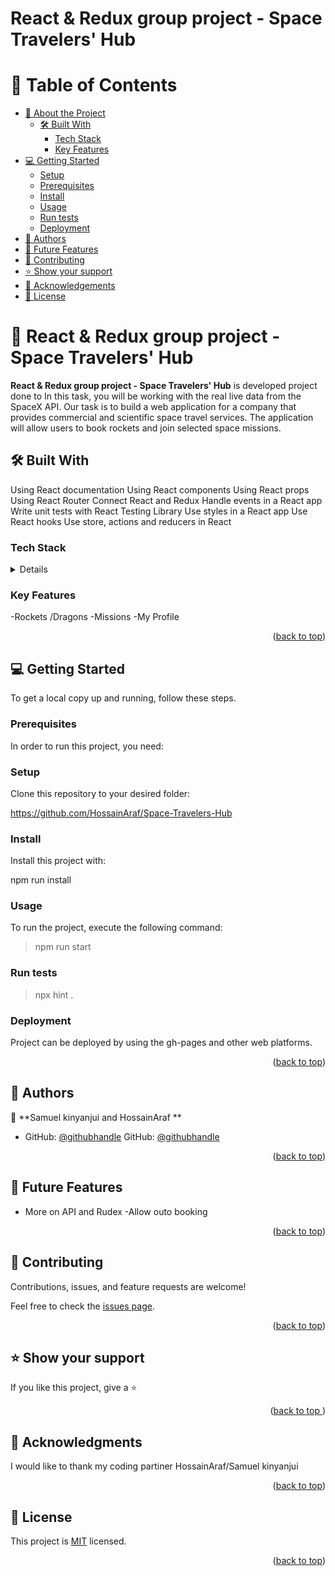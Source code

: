 # React & Redux group project - Space Travelers' Hub
<a name="readme-top"></a>
<!-- TABLE OF CONTENTS -->

# 📗 Table of Contents

- [📖 About the Project](#about-project)
  - [🛠 Built With](#built-with)
    - [Tech Stack](#tech-stack)
    - [Key Features](#key-features)  
- [💻 Getting Started](#getting-started)
  - [Setup](#setup)
  - [Prerequisites](#prerequisites)
  - [Install](#install)
  - [Usage](#usage)
  - [Run tests](#run-tests)
  - [Deployment](#deployment)
- [👥 Authors](#authors)
- [🔭 Future Features](#future-features)
- [🤝 Contributing](#contributing)
- [⭐️ Show your support](#support)
- [🙏 Acknowledgements](#acknowledgements)
- [📝 License](#license)

<!-- PROJECT DESCRIPTION -->

# 📖 React & Redux group project - Space Travelers' Hub <a name="about-project"></a>

**React & Redux group project - Space Travelers' Hub** is developed project done to 
In this task, you will be working with the real live data from the SpaceX API. 
Our task is to build a web application for a company that provides commercial and scientific space travel services. 
The application will allow users to book rockets and join selected space missions.

## 🛠 Built With <a name="built-with"></a>
Using React documentation
Using React components
Using React props
Using React Router
Connect React and Redux
Handle events in a React app
Write unit tests with React Testing Library
Use styles in a React app
Use React hooks
Use store, actions and reducers in React

### Tech Stack <a name="tech-stack"></a>

<details>
  React
  HTML
  Redux  
  </details>

<!-- Features -->

### Key Features <a name="key-features"></a>

-Rockets /Dragons
-Missions
-My Profile

<p align="right">(<a href="#readme-top">back to top</a>)</p>


<!-- GETTING STARTED -->

## 💻 Getting Started <a name="getting-started"></a>

To get a local copy up and running, follow these steps.

### Prerequisites

In order to run this project, you need:

### Setup

Clone this repository to your desired folder:

https://github.com/HossainAraf/Space-Travelers-Hub


### Install

Install this project with: 

 npm run install


### Usage

To run the project, execute the following command:

> npm run start

### Run tests

> npx hint .


### Deployment

Project can be deployed by using the gh-pages and other web platforms.

<p align="right">(<a href="#readme-top">back to top</a>)</p>

<!-- AUTHORS -->

## 👥 Authors <a name="authors"></a>


👤 **Samuel kinyanjui and HossainAraf **

- GitHub: [@githubhandle](https://github.com/samuelkinyanjui)
GitHub: [@githubhandle](https://github.com/HossainAraf)




<p align="right">(<a href="#readme-top">back to top</a>)</p>

<!-- FUTURE FEATURES -->

## 🔭 Future Features <a name="future-features"></a>

- More on API and Rudex
-Allow outo booking

<p align="right">(<a href="#readme-top">back to top</a>)</p>

<!-- CONTRIBUTING -->

## 🤝 Contributing <a name="contributing"></a>

Contributions, issues, and feature requests are welcome!

Feel free to check the [issues page](https://github.com/HossainAraf/Space-Travelers-Hub/issues).

<p align="right">(<a href="#readme-top">back to top</a>)</p>

<!-- SUPPORT -->

## ⭐️ Show your support <a name="support"></a>

If you like this project, give a ⭐️  

<p align="right">(<a href="#readme-top">back to top </a>)</p>


<!-- ACKNOWLEDGEMENTS -->

## 🙏 Acknowledgments <a name="acknowledgements"></a>

I would like to thank  my coding partiner HossainAraf/Samuel kinyanjui

<p align="right">(<a href="#readme-top">back to top</a>)</p>


<!-- LICENSE -->

## 📝 License <a name="license"></a>

This project is [MIT](./LICENSE) licensed.

<p align="right">(<a href="#readme-top">back to top</a>)</p>
